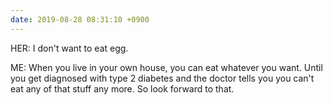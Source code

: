 ```yaml
---
date: 2019-08-28 08:31:10 +0900
---
```

HER: I don't want to eat egg. 

ME: When you live in your own house, you can eat whatever you want. Until you get diagnosed with type 2 diabetes and the doctor tells you you can't eat any of that stuff any more. So look forward to that.
